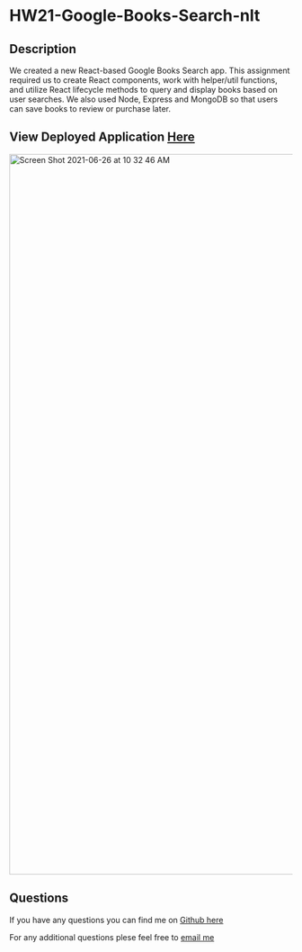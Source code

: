# HW21-Google-Books-Search-nlt

## Description

We created a new React-based Google Books Search app. This assignment required us to create React components, work with helper/util functions, and utilize React lifecycle methods to query and display books based on user searches. We also used Node, Express and MongoDB so that users can save books to review or purchase later.

## View Deployed Application [Here](https://google-books-search-nlt.herokuapp.com/)

<img width="1280" alt="Screen Shot 2021-06-26 at 10 32 46 AM" src="https://user-images.githubusercontent.com/76696641/123518077-f4afbc80-d669-11eb-9cd0-e2e70488accc.png">

## Questions

If you have any questions you can find me on [Github here](https://github.com/nicoletribo)

For any additional questions plese feel free to [email me](nicoletribo@yahoo.com)
